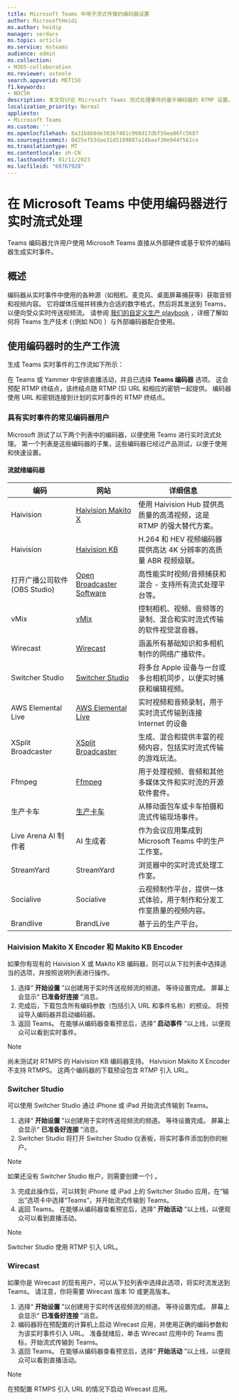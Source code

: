 ```yaml
---
title: Microsoft Teams 中用于流式传输的编码器设置
author: MicrosoftHeidi
ms.author: heidip
manager: serdars
ms.topic: article
ms.service: msteams
audience: admin
ms.collection:
- M365-collaboration
ms.reviewer: asteele
search.appverid: MET150
f1.keywords:
- NOCSH
description: 本文将讨论 Microsoft Teams 流式处理事件的基于编码器的 RTMP 设置。
localization_priority: Normal
appliesto:
- Microsoft Teams
ms.custom: ''
ms.openlocfilehash: 8a31b8b0de30367401c998d17dbf59ea06fc5687
ms.sourcegitcommit: 0d25efb3dae31d5199807a14baaf30e944f561ce
ms.translationtype: MT
ms.contentlocale: zh-CN
ms.lasthandoff: 01/11/2023
ms.locfileid: "69767928"
---
```

# <a name="using-an-encoder-for-live-streaming-in-microsoft-teams"></a>在 Microsoft Teams 中使用编码器进行实时流式处理

Teams 编码器允许用户使用 Microsoft Teams 直接从外部硬件或基于软件的编码器生成实时事件。

## <a name="overview"></a>概述

编码器从实时事件中使用的各种源（如相机、麦克风、桌面屏幕捕获等）获取音频和视频内容。 它将媒体压缩并转换为合适的数字格式，然后将其发送到 Teams，以便向受众实时传送视频流。 请参阅 [我们的自定义生产 playbook](https://aka.ms/CustomProductionVEP) ，详细了解如何将 Teams 生产技术 (（例如 NDI) ）与外部编码器配合使用。

## <a name="production-workflow-when-using-an-encoder"></a>使用编码器时的生产工作流

生成 Teams 实时事件的工作流如下所示：

在 Teams 或 Yammer 中安排直播活动，并且已选择 **Teams 编码器** 选项。 这会预配 RTMP 终结点，该终结点随 RTMP (S) URL 和相应的密钥一起提供。 编码器使用 URL 和密钥连接到计划的实时事件的 RTMP 终结点。

### <a name="common-encoders-user-with-live-events"></a>具有实时事件的常见编码器用户

Microsoft 测试了以下两个列表中的编码器，以便使用 Teams 进行实时流式处理。 第一个列表是这些编码器的子集，这些编码器已经过产品测试，以便于使用和快速设置。

#### <a name="stream-ready-encoders"></a>流就绪编码器

|编码                                |网站  |详细信息  |
|---------------------------------------|---------|---------|
|Haivision                              |[Haivision Makito X](https://www.haivision.com/microsoft/stream) |使用 Haivision Hub 提供高质量的高清视频，这是 RTMP 的强大替代方案。 |
|Haivision                              |[Haivision KB](https://www.haivision.com/microsoft/stream) |H.264 和 HEV 视频编码器提供高达 4K 分辨率的高质量 ABR 视频级联。 |
|打开广播公司软件 (OBS Studio)  |[Open Broadcaster Software](https://obsproject.com/) |高性能实时视频/音频捕获和混合 - 支持所有流式处理平台等。 |
|vMix                                   |[vMix](https://www.vmix.com/) |控制相机、视频、音频等的录制、混合和实时流式传输的软件视觉混音器。 |
|Wirecast                               |[Wirecast](https://www.telestream.net/wirecast) |涵盖所有基础知识和多相机制作的网络广播软件。 |
|Switcher Studio                        |[Switcher Studio](https://www.switcherstudio.com/microsoft-stream) |将多台 Apple 设备与一台或多台相机同步，以便实时捕获和编辑视频。 |
|AWS Elemental Live                     |[AWS Elemental Live](https://www.elemental.com/products/aws-elemental-appliances-software/#elemental-live) |实时视频和音频录制，用于实时流式传输到连接 Internet 的设备 |
|XSplit Broadcaster                     |[XSplit Broadcaster](https://www.xsplit.com/) |生成、混合和提供丰富的视频内容，包括实时流式传输的游戏玩法。 |
|Ffmpeg                                 |[Ffmpeg](https://ffmpeg.org/) |用于处理视频、音频和其他多媒体文件和实时流的开源软件套件。 |
|生产卡车          |[生产卡车](https://www.blueframetech.com/productiontruck) |从移动面包车或卡车拍摄和流式传输现场事件。 |
|Live Arena AI 制作者                 |AI 生成者 |作为会议应用集成到 Microsoft Teams 中的生产工作室。|
|StreamYard                             |StreamYard |浏览器中的实时流式处理工作室。|
|Socialive                              |Socialive |云视频制作平台，提供一体式体验，用于制作和分发工作室质量的视频内容。|
|Brandlive                              |BrandLive |基于云的生产平台。|

### <a name="haivision-makito-x-encoder-and-makito-kb-encoder"></a>Haivision Makito X Encoder 和 Makito KB Encoder

如果你有现有的 Haivision X 或 Makito KB 编码器，则可以从下拉列表中选择适当的选项，并按照说明列表进行操作。

1. 选择“ **开始设置** ”以创建用于实时传送视频流的频道。 等待设置完成。 屏幕上会显示“ **已准备好连接** ”消息。
1. 完成后，下载包含所有编码参数（包括引入 URL 和事件名称）的预设。 将预设导入编码器并启动编码器。
1. 返回 Teams。 在能够从编码器查看预览后，选择“ **启动事件** ”以上线，以便观众可以看到实时事件。

> [!NOTE]
> 尚未测试对 RTMPS 的 Haivision KB 编码器支持。 Haivision Makito X Encoder 不支持 RTMPS。 这两个编码器的下载预设包含 RTMP 引入 URL。

### <a name="switcher-studio"></a>Switcher Studio

可以使用 Switcher Studio 通过 iPhone 或 iPad 开始流式传输到 Teams。

1. 选择“ **开始设置** ”以创建用于实时传送视频流的频道。 等待设置完成。 屏幕上会显示“ **已准备好连接** ”消息。
2. Switcher Studio 将打开 Switcher Studio 仪表板，将实时事件添加到你的帐户。

> [!NOTE]
> 如果还没有 Switcher Studio 帐户，则需要创建一个) 。

3. 完成此操作后，可以转到 iPhone 或 iPad 上的 Switcher Studio 应用，在“输出”选项卡中选择“Teams”，并开始流式传输到 Teams。
4. 返回 Teams。 在能够从编码器查看预览后，选择“ **开始活动** ”以上线，以便观众可以看到直播活动。

> [!NOTE]
> Switcher Studio 使用 RTMP 引入 URL。

### <a name="wirecast"></a>Wirecast

如果你是 Wirecast 的现有用户，可以从下拉列表中选择此选项，将实时流发送到 Teams。 请注意，你将需要 Wirecast 版本 10 或更高版本。

1. 选择“ **开始设置** ”以创建用于实时传送视频流的频道。 等待设置完成。 屏幕上会显示“ **已准备好连接** ”消息。
1. 编码器将在预配置的计算机上启动 Wirecast 应用，并使用正确的编码参数和为该实时事件引入 URL。 准备就绪后，单击 Wirecast 应用中的 Teams 图标，开始流式传输到 Teams。
1. 返回 Teams。 在能够从编码器查看预览后，选择“ **开始活动** ”以上线，以便观众可以看到直播活动。

> [!NOTE]
> 在预配置 RTMPS 引入 URL 的情况下启动 Wirecast 应用。
